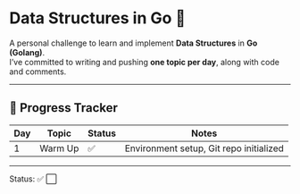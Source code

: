 # Data Structures in Go 🚀

A personal challenge to learn and implement **Data Structures** in **Go (Golang)**.  
I’ve committed to writing and pushing **one topic per day**, along with code and comments.

---

## 📅 Progress Tracker

| Day | Topic   | Status | Notes                                   |
| --- | ------- | ------ | --------------------------------------- |
| 1   | Warm Up | ✅     | Environment setup, Git repo initialized |

---

Status: ✅ ⬜
